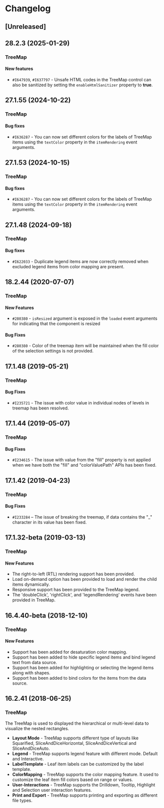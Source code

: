 <!-- markdownlint-disable MD010 -->

<!-- markdownlint-disable MD030 -->

<!-- markdownlint-disable MD004 -->

# Changelog

## [Unreleased]

## 28.2.3 (2025-01-29)

### TreeMap

#### New features

- `#I647939`, `#I637797` - Unsafe HTML codes in the TreeMap control can also be sanitized by setting the `enableHtmlSanitizer` property to **true**.

## 27.1.55 (2024-10-22)

### TreeMap

#### Bug fixes

- `#I636287` - You can now set different colors for the labels of TreeMap items using the `textColor` property in the `itemRendering` event arguments.

## 27.1.53 (2024-10-15)

### TreeMap

#### Bug fixes

- `#I636287` - You can now set different colors for the labels of TreeMap items using the `textColor` property in the `itemRendering` event arguments.

## 27.1.48 (2024-09-18)

### TreeMap

#### Bug fixes

- `#I622033` - Duplicate legend items are now correctly removed when excluded legend items from color mapping are present.

## 18.2.44 (2020-07-07)

### TreeMap

#### New Features

- `#280380` - `isResized` argument is exposed in the `loaded` event arguments for indicating that the component is resized

#### Bug Fixes

- `#280380` - Color of the treemap item will be maintained when the fill color of the selection settings is not provided.

## 17.1.48 (2019-05-21)

### TreeMap

#### Bug Fixes

- `#I235721` - The issue with color value in individual nodes of levels in treemap has been resolved.

## 17.1.44 (2019-05-07)

### TreeMap

#### Bug Fixes

- `#I234615` - The issue with value from the "fill" property is not applied when we have both the "fill" and "colorValuePath" APIs has been fixed.

## 17.1.42 (2019-04-23)

### TreeMap

#### Bug Fixes

- `#I233284` – The issue of breaking the treemap, if data contains the "_" character in its value has been fixed.

## 17.1.32-beta (2019-03-13)

### TreeMap

#### New Features

- The right-to-left (RTL) rendering support has been provided.
- Load on-demand option has been provided to load and render the child items dynamically.
- Responsive support has been provided to the TreeMap legend.
- The 'doubleClick', 'rightClick', and 'legendRendering' events have been provided in TreeMap.

## 16.4.40-beta (2018-12-10)

### TreeMap

#### New Features

- Support has been added for desaturation color mapping.
- Support has been added to hide specific legend items and bind legend text from data source.
- Support has been added for highlighting or selecting the legend items along with shapes.
- Support has been added to bind colors for the items from the data source.

## 16.2.41 (2018-06-25)

### TreeMap

The TreeMap is used to displayed the hierarchical or multi-level data to visualize the nested rectangles.

- **Layout Mode** - TreeMap supports different type of layouts like Squarified, SliceAndDiceHorizontal, SliceAndDiceVertical and SliceAndDiceAuto.
- **Legend** - TreeMap supports legend feature with different mode. Default and Interactive.
- **LabelTemplate** - Leaf item labels can be customized by the label template.
- **ColorMapping** - TreeMap supports the color mapping feature. It used to customize the leaf item fill colors based on range or values.
- **User-Interactions** - TreeMap supports the Drilldown, Tooltip, Highlight and Selection user interaction features.
- **Print and Export** - TreeMap supports printing and exporting as different file types.
